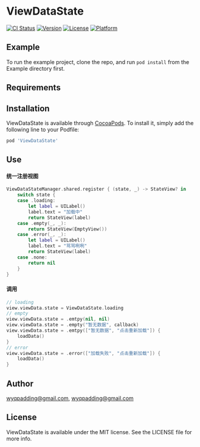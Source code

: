 # ViewDataState

[![CI Status](https://img.shields.io/travis/wyqpadding@gmail.com/ViewDataState.svg?style=flat)](https://travis-ci.org/wyqpadding@gmail.com/ViewDataState)
[![Version](https://img.shields.io/cocoapods/v/ViewDataState.svg?style=flat)](https://cocoapods.org/pods/ViewDataState)
[![License](https://img.shields.io/cocoapods/l/ViewDataState.svg?style=flat)](https://cocoapods.org/pods/ViewDataState)
[![Platform](https://img.shields.io/cocoapods/p/ViewDataState.svg?style=flat)](https://cocoapods.org/pods/ViewDataState)

## Example

To run the example project, clone the repo, and run `pod install` from the Example directory first.

## Requirements

## Installation

ViewDataState is available through [CocoaPods](https://cocoapods.org). To install
it, simply add the following line to your Podfile:

```ruby
pod 'ViewDataState'
```

## Use
#### 统一注册视图
```Swift
ViewDataStateManager.shared.register { (state, _) -> StateView? in
    switch state {
    case .loading:
        let label = UILabel()
        label.text = "加载中"
        return StateView(label)
    case .empty(_, _):
        return StateView(EmptyView())
    case .error(_, _):
        let label = UILabel()
        label.text = "骂骂咧咧"
        return StateView(label)
    case .none:
        return nil
    }
}
```
#### 调用
```Swift
// loading
view.viewData.state = ViewDataState.loading
// empty
view.viewData.state = .emtpy(nil, nil)
view.viewData.state = .empty("暂无数据", callback)
view.viewData.state = .emtpy(["暂无数据", "点击重新加载"]) {
    loadData()
}
// error 
view.viewData.state = .error(["加载失败", "点击重新加载"]) {
    loadData()
}
```
## Author

wyqpadding@gmail.com, wyqpadding@gmail.com

## License

ViewDataState is available under the MIT license. See the LICENSE file for more info.
